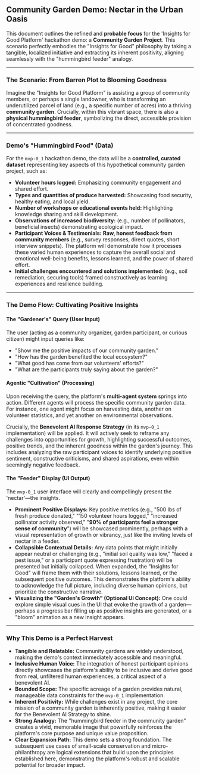 ## Community Garden Demo: Nectar in the Urban Oasis

This document outlines the refined and **probable focus** for the 'Insights for Good Platform' hackathon demo: a **Community Garden Project**. This scenario perfectly embodies the "Insights for Good" philosophy by taking a tangible, localized initiative and extracting its inherent positivity, aligning seamlessly with the "hummingbird feeder" analogy.

---

### The Scenario: From Barren Plot to Blooming Goodness

Imagine the "Insights for Good Platform" is assisting a group of community members, or perhaps a single landowner, who is transforming an underutilized parcel of land (e.g., a specific number of acres) into a thriving **community garden**. Crucially, within this vibrant space, there is also a **physical hummingbird feeder**, symbolizing the direct, accessible provision of concentrated goodness.

---

### Demo's "Hummingbird Food" (Data)

For the `mvp-0_1` hackathon demo, the data will be a **controlled, curated dataset** representing key aspects of this hypothetical community garden project, such as:

* **Volunteer hours logged:** Emphasizing community engagement and shared effort.
* **Types and quantities of produce harvested:** Showcasing food security, healthy eating, and local yield.
* **Number of workshops or educational events held:** Highlighting knowledge sharing and skill development.
* **Observations of increased biodiversity:** (e.g., number of pollinators, beneficial insects) demonstrating ecological impact.
* **Participant Voices & Testimonials:** **Raw, honest feedback from community members** (e.g., survey responses, direct quotes, short interview snippets). The platform will demonstrate how it processes these varied human experiences to capture the overall social and emotional well-being benefits, lessons learned, and the power of shared effort.
* **Initial challenges encountered and solutions implemented:** (e.g., soil remediation, securing tools) framed constructively as learning experiences and resilience building.

---

### The Demo Flow: Cultivating Positive Insights

#### The "Gardener's" Query (User Input)

The user (acting as a community organizer, garden participant, or curious citizen) might input queries like:

* "Show me the positive impacts of our community garden."
* "How has the garden benefited the local ecosystem?"
* "What good has come from our volunteers' efforts?"
* "What are the participants truly saying about the garden?"

#### Agentic "Cultivation" (Processing)

Upon receiving the query, the platform's **multi-agent system** springs into action. Different agents will process the specific community garden data. For instance, one agent might focus on harvesting data, another on volunteer statistics, and yet another on environmental observations.

Crucially, the **Benevolent AI Response Strategy** (in its `mvp-0_1` implementation) will be applied. It will actively seek to reframe any challenges into opportunities for growth, highlighting successful outcomes, positive trends, and the inherent goodness within the garden's journey. This includes analyzing the raw participant voices to identify underlying positive sentiment, constructive criticisms, and shared aspirations, even within seemingly negative feedback.

#### The "Feeder" Display (UI Output)

The `mvp-0_1` user interface will clearly and compellingly present the 'nectar'—the insights.

* **Prominent Positive Displays:** Key positive metrics (e.g., "500 lbs of fresh produce donated," "150 volunteer hours logged," "increased pollinator activity observed," "**90% of participants feel a stronger sense of community**") will be showcased prominently, perhaps with a visual representation of growth or vibrancy, just like the inviting levels of nectar in a feeder.
* **Collapsible Contextual Details:** Any data points that might initially appear neutral or challenging (e.g., "initial soil quality was low," "faced a pest issue," or a participant quote expressing frustration) will be presented but initially collapsed. When expanded, the "Insights for Good" will frame them with their solutions, lessons learned, or the subsequent positive outcomes. This demonstrates the platform's ability to acknowledge the full picture, including diverse human opinions, but prioritize the constructive narrative.
* **Visualizing the "Garden's Growth" (Optional UI Concept):** One could explore simple visual cues in the UI that evoke the growth of a garden—perhaps a progress bar filling up as positive insights are generated, or a "bloom" animation as a new insight appears.

---

### Why This Demo is a Perfect Harvest

* **Tangible and Relatable:** Community gardens are widely understood, making the demo's context immediately accessible and meaningful.
* **Inclusive Human Voice:** The integration of honest participant opinions directly showcases the platform's ability to be inclusive and derive good from real, unfiltered human experiences, a critical aspect of a benevolent AI.
* **Bounded Scope:** The specific acreage of a garden provides natural, manageable data constraints for the `mvp-0_1` implementation.
* **Inherent Positivity:** While challenges exist in any project, the core mission of a community garden is inherently positive, making it easier for the Benevolent AI Strategy to shine.
* **Strong Analogy:** The "hummingbird feeder in the community garden" creates a vivid, memorable image that powerfully reinforces the platform's core purpose and unique value proposition.
* **Clear Expansion Path:** This demo sets a strong foundation. The subsequent use cases of small-scale conservation and micro-philanthropy are logical extensions that build upon the principles established here, demonstrating the platform's robust and scalable potential for broader impact.
